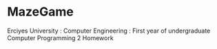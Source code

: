 # MazeGame

Erciyes University : Computer Engineering : First year of undergraduate<br>
Computer Programming 2 Homework
